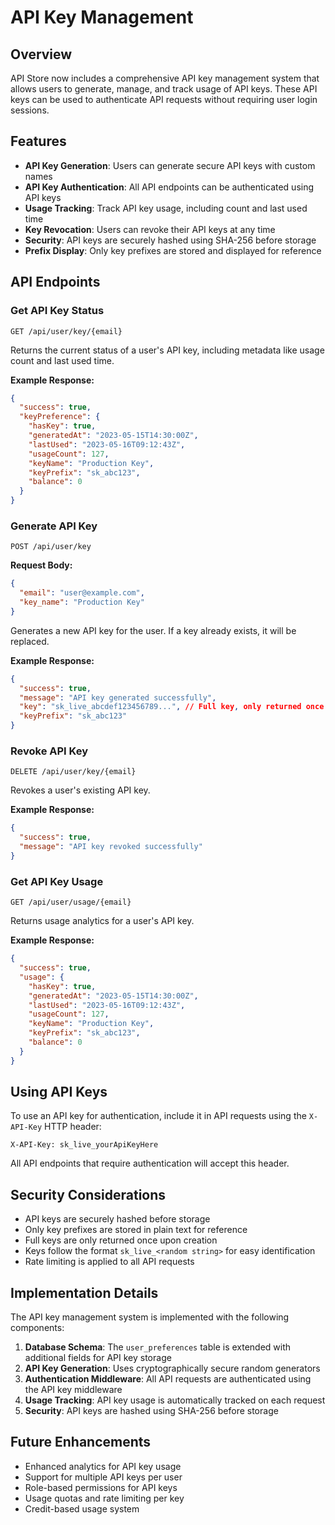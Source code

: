 # API Key Management

## Overview

API Store now includes a comprehensive API key management system that allows users to generate, manage, and track usage of API keys. These API keys can be used to authenticate API requests without requiring user login sessions.

## Features

- **API Key Generation**: Users can generate secure API keys with custom names
- **API Key Authentication**: All API endpoints can be authenticated using API keys
- **Usage Tracking**: Track API key usage, including count and last used time
- **Key Revocation**: Users can revoke their API keys at any time
- **Security**: API keys are securely hashed using SHA-256 before storage
- **Prefix Display**: Only key prefixes are stored and displayed for reference

## API Endpoints

### Get API Key Status

```
GET /api/user/key/{email}
```

Returns the current status of a user's API key, including metadata like usage count and last used time.

**Example Response:**
```json
{
  "success": true,
  "keyPreference": {
    "hasKey": true,
    "generatedAt": "2023-05-15T14:30:00Z",
    "lastUsed": "2023-05-16T09:12:43Z",
    "usageCount": 127,
    "keyName": "Production Key",
    "keyPrefix": "sk_abc123",
    "balance": 0
  }
}
```

### Generate API Key

```
POST /api/user/key
```

**Request Body:**
```json
{
  "email": "user@example.com",
  "key_name": "Production Key"
}
```

Generates a new API key for the user. If a key already exists, it will be replaced.

**Example Response:**
```json
{
  "success": true,
  "message": "API key generated successfully",
  "key": "sk_live_abcdef123456789...", // Full key, only returned once
  "keyPrefix": "sk_abc123"
}
```

### Revoke API Key

```
DELETE /api/user/key/{email}
```

Revokes a user's existing API key.

**Example Response:**
```json
{
  "success": true,
  "message": "API key revoked successfully"
}
```

### Get API Key Usage

```
GET /api/user/usage/{email}
```

Returns usage analytics for a user's API key.

**Example Response:**
```json
{
  "success": true,
  "usage": {
    "hasKey": true,
    "generatedAt": "2023-05-15T14:30:00Z",
    "lastUsed": "2023-05-16T09:12:43Z",
    "usageCount": 127,
    "keyName": "Production Key",
    "keyPrefix": "sk_abc123",
    "balance": 0
  }
}
```

## Using API Keys

To use an API key for authentication, include it in API requests using the `X-API-Key` HTTP header:

```
X-API-Key: sk_live_yourApiKeyHere
```

All API endpoints that require authentication will accept this header.

## Security Considerations

- API keys are securely hashed before storage
- Only key prefixes are stored in plain text for reference
- Full keys are only returned once upon creation
- Keys follow the format `sk_live_<random string>` for easy identification
- Rate limiting is applied to all API requests

## Implementation Details

The API key management system is implemented with the following components:

1. **Database Schema**: The `user_preferences` table is extended with additional fields for API key storage
2. **API Key Generation**: Uses cryptographically secure random generators
3. **Authentication Middleware**: All API requests are authenticated using the API key middleware
4. **Usage Tracking**: API key usage is automatically tracked on each request
5. **Security**: API keys are hashed using SHA-256 before storage

## Future Enhancements

- Enhanced analytics for API key usage
- Support for multiple API keys per user
- Role-based permissions for API keys
- Usage quotas and rate limiting per key
- Credit-based usage system
